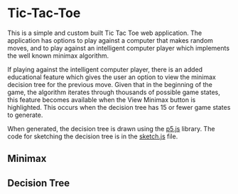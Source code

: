 # Tic-Tac-Toe
This is a simple and custom built Tic Tac Toe web application. The application has options to play against a computer that makes random moves, and  to play against an intelligent computer player which implements the well known minimax algorithm. 

If playing against the intelligent computer player, there is an added educational feature which gives the user an option to view the minimax decision tree for the previous move.  Given that in the beginning of the game, the algorithm iterates through thousands of possible game states, this feature becomes available when the View Minimax button is highlighted.  This occurs when the decision tree has 15 or fewer game states to generate.

When generated, the decision tree is drawn using the [p5.js](https://github.com/processing/p5.js) library.  The code for sketching the decision tree is in the [sketch.js](js/sketch.js) file.

## Minimax

## Decision Tree